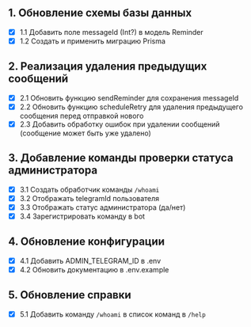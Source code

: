 ## 1. Обновление схемы базы данных
- [x] 1.1 Добавить поле messageId (Int?) в модель Reminder
- [x] 1.2 Создать и применить миграцию Prisma

## 2. Реализация удаления предыдущих сообщений
- [x] 2.1 Обновить функцию sendReminder для сохранения messageId
- [x] 2.2 Обновить функцию scheduleRetry для удаления предыдущего сообщения перед отправкой нового
- [x] 2.3 Добавить обработку ошибок при удалении сообщений (сообщение может быть уже удалено)

## 3. Добавление команды проверки статуса администратора
- [x] 3.1 Создать обработчик команды `/whoami`
- [x] 3.2 Отображать telegramId пользователя
- [x] 3.3 Отображать статус администратора (да/нет)
- [x] 3.4 Зарегистрировать команду в bot

## 4. Обновление конфигурации
- [x] 4.1 Добавить ADMIN_TELEGRAM_ID в .env
- [x] 4.2 Обновить документацию в .env.example

## 5. Обновление справки
- [x] 5.1 Добавить команду `/whoami` в список команд в `/help`

